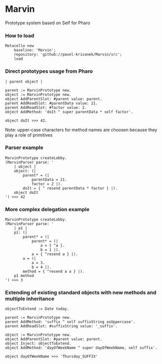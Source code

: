 # Marvin

Prototype system based on Self for Pharo

### How to load

```
Metacello new
    baseline: 'Marvin';
    repository: 'github://pavel-krivanek/Marvin/src';
    load
```

### Direct prototypes usage from Pharo
```
| parent object |

parent := MarvinPrototype new.
object := MarvinPrototype new.
object AddParentSlot: #parent value: parent.
parent AddReadSlot: #parentData value: 21.
parent AddReadSlot: #factor value: 2.
object AddMethod: 'doIt ^ super parentData * self factor'.

object doIt >>> 42.
```
Note: upper-case characters for method names are choosen because they play a role of primitives

### Parser example

```
MarvinPrototype createLobby.
(MarvinParser parse: '
	| object |
	object: (|
		parent* = (|
			parentData = 21.
			factor = 2 |).
		doIt = { ^ resend parentData * factor } |).
	object doIt
') >>> 42
```

### More complex delegation example
```
MarvinPrototype createLobby.
(MarvinParser parse: '
	| p1 |
	p1: (|
		parent* = (|
			parent* = (|
				a = { ^a }.
				b = 1 |).
			a = { ^resend a } |).
		a = (|
			a = 3.
			b = 4 |).
		method = { ^resend a a } |).
	p1 method
') >>> 3
```

### Extending of existing standard objects with new methods and multiple inheritance
```
objectToExtend := Date today.

parent := MarvinPrototype new.
parent AddMethod: 'suffix ^ self suffixString asUppercase'.
parent AddReadSlot: #suffixString value: '_suffix'.

object := MarvinPrototype new.
object AddParentSlot: #parent value: parent.
object Inject: objectToExtend.
object AddMethod: 'dayOfWeekName ^ super dayOfWeekName, self suffix'.

object dayOfWeekName >>> 'Thursday_SUFFIX'
```
